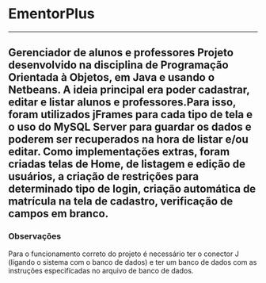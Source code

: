 # EmentorPlus
---
 Gerenciador de alunos e professores
 Projeto desenvolvido na disciplina de Programação Orientada à Objetos, em Java e usando o Netbeans. 
 A ideia principal era poder cadastrar, editar e listar alunos e professores.Para isso, foram utilizados jFrames para cada tipo de tela e o uso do MySQL Server para guardar os dados e poderem ser recuperados na hora de listar e/ou editar.
 Como implementações extras, foram criadas telas de Home, de listagem e edição de usuários, a criação de restrições para determinado tipo de login, criação automática de matrícula na tela de cadastro, verificação de campos em branco. 
 ---
### Observações
 Para o funcionamento correto do projeto é necessário ter o conector J (ligando o sistema com o banco de dados) e ter um banco de dados com as instruções especifícadas no arquivo de banco de dados.
